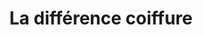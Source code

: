 ---
title: "La différence coiffure"
url: /soorts-hossegor/la-difference-coiffure/
shop: coiffeur
---